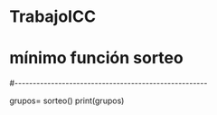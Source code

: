 # TrabajoICC
# mínimo función sorteo
#-----------------------------------------------------




grupos= sorteo()
print(grupos)

